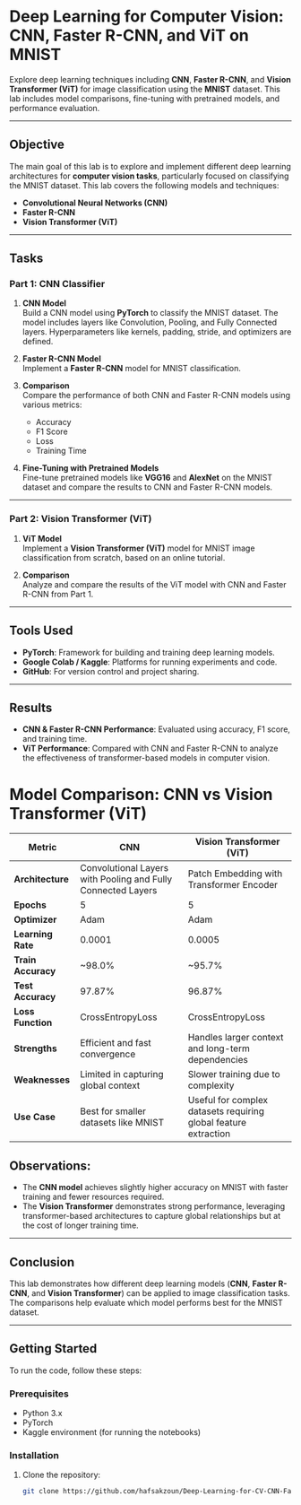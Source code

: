 # Deep Learning for Computer Vision: CNN, Faster R-CNN, and ViT on MNIST

Explore deep learning techniques including **CNN**, **Faster R-CNN**, and **Vision Transformer (ViT)** for image classification using the **MNIST** dataset. This lab includes model comparisons, fine-tuning with pretrained models, and performance evaluation.

---

## **Objective**

The main goal of this lab is to explore and implement different deep learning architectures for **computer vision tasks**, particularly focused on classifying the MNIST dataset. This lab covers the following models and techniques:

- **Convolutional Neural Networks (CNN)**
- **Faster R-CNN**
- **Vision Transformer (ViT)**

---

## **Tasks**

### **Part 1: CNN Classifier**
1. **CNN Model**  
   Build a CNN model using **PyTorch** to classify the MNIST dataset. The model includes layers like Convolution, Pooling, and Fully Connected layers. Hyperparameters like kernels, padding, stride, and optimizers are defined.
   
2. **Faster R-CNN Model**  
   Implement a **Faster R-CNN** model for MNIST classification.

3. **Comparison**  
   Compare the performance of both CNN and Faster R-CNN models using various metrics:
   - Accuracy
   - F1 Score
   - Loss
   - Training Time

4. **Fine-Tuning with Pretrained Models**  
   Fine-tune pretrained models like **VGG16** and **AlexNet** on the MNIST dataset and compare the results to CNN and Faster R-CNN models.

---

### **Part 2: Vision Transformer (ViT)**
1. **ViT Model**  
   Implement a **Vision Transformer (ViT)** model for MNIST image classification from scratch, based on an online tutorial.

2. **Comparison**  
   Analyze and compare the results of the ViT model with CNN and Faster R-CNN from Part 1.

---

## **Tools Used**

- **PyTorch**: Framework for building and training deep learning models.
- **Google Colab / Kaggle**: Platforms for running experiments and code.
- **GitHub**: For version control and project sharing.

---

## **Results**

- **CNN & Faster R-CNN Performance**: Evaluated using accuracy, F1 score, and training time.
- **ViT Performance**: Compared with CNN and Faster R-CNN to analyze the effectiveness of transformer-based models in computer vision.

# Model Comparison: CNN vs Vision Transformer (ViT)

| Metric           | CNN                  | Vision Transformer (ViT) |
|-------------------|----------------------|---------------------------|
| **Architecture** | Convolutional Layers with Pooling and Fully Connected Layers | Patch Embedding with Transformer Encoder |
| **Epochs**       | 5                    | 5                         |
| **Optimizer**    | Adam                 | Adam                      |
| **Learning Rate**| 0.0001               | 0.0005                    |
| **Train Accuracy**| ~98.0%              | ~95.7%                    |
| **Test Accuracy** | 97.87%              | 96.87%                    |
| **Loss Function** | CrossEntropyLoss     | CrossEntropyLoss          |
| **Strengths**    | Efficient and fast convergence | Handles larger context and long-term dependencies |
| **Weaknesses**   | Limited in capturing global context | Slower training due to complexity |
| **Use Case**     | Best for smaller datasets like MNIST | Useful for complex datasets requiring global feature extraction |

## Observations:
- The **CNN model** achieves slightly higher accuracy on MNIST with faster training and fewer resources required.
- The **Vision Transformer** demonstrates strong performance, leveraging transformer-based architectures to capture global relationships but at the cost of longer training time.


---

## **Conclusion**

This lab demonstrates how different deep learning models (**CNN**, **Faster R-CNN**, and **Vision Transformer**) can be applied to image classification tasks. The comparisons help evaluate which model performs best for the MNIST dataset.

---

## **Getting Started**

To run the code, follow these steps:

### **Prerequisites**
- Python 3.x
- PyTorch
- Kaggle environment (for running the notebooks)

### **Installation**
1. Clone the repository:
   ```bash
   git clone https://github.com/hafsakzoun/Deep-Learning-for-CV-CNN-Faster-R-CNN-and-ViT-on-MNIST.git
